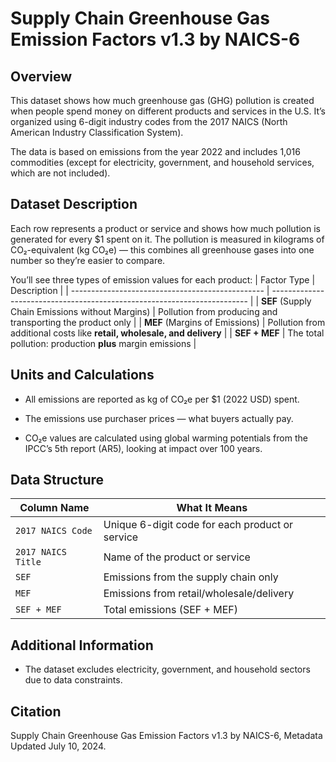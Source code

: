# Supply Chain Greenhouse Gas Emission Factors v1.3 by NAICS-6
## Overview
This dataset shows how much greenhouse gas (GHG) pollution is created when people spend money on different products and services in the U.S. It’s organized using 6-digit industry codes from the 2017 NAICS (North American Industry Classification System).

The data is based on emissions from the year 2022 and includes 1,016 commodities (except for electricity, government, and household services, which are not included).

## Dataset Description
Each row represents a product or service and shows how much pollution is generated for every $1 spent on it. The pollution is measured in kilograms of CO₂-equivalent (kg CO₂e) — this combines all greenhouse gases into one number so they’re easier to compare.

You’ll see three types of emission values for each product:
| Factor Type                                      | Description                                                              |
| ------------------------------------------------ | ------------------------------------------------------------------------ |
| **SEF** (Supply Chain Emissions without Margins) | Pollution from producing and transporting the product only               |
| **MEF** (Margins of Emissions)                   | Pollution from additional costs like **retail, wholesale, and delivery** |
| **SEF + MEF**                                    | The total pollution: production **plus** margin emissions                |

## Units and Calculations
- All emissions are reported as kg of CO₂e per $1 (2022 USD) spent.

- The emissions use purchaser prices — what buyers actually pay.

- CO₂e values are calculated using global warming potentials from the IPCC’s 5th report (AR5), looking at impact over 100 years.

## Data Structure
| Column Name        | What It Means                                   |
| ------------------ | ----------------------------------------------- |
| `2017 NAICS Code`  | Unique 6-digit code for each product or service |
| `2017 NAICS Title` | Name of the product or service                  |
| `SEF`              | Emissions from the supply chain only            |
| `MEF`              | Emissions from retail/wholesale/delivery        |
| `SEF + MEF`        | Total emissions (SEF + MEF)                     |

## Additional Information
- The dataset excludes electricity, government, and household sectors due to data constraints.

## Citation
Supply Chain Greenhouse Gas Emission Factors v1.3 by NAICS-6, Metadata Updated July 10, 2024.
